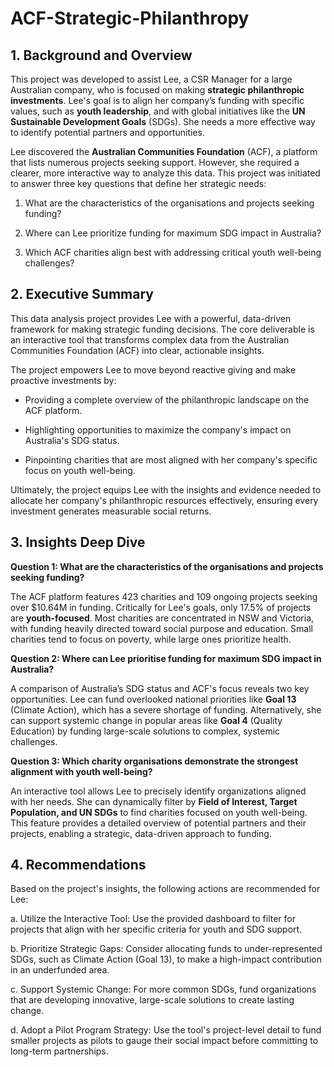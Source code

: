 # ACF-Strategic-Philanthropy

## 1. Background and Overview
This project was developed to assist Lee, a CSR Manager for a large Australian company, who is focused on making **strategic philanthropic investments**. Lee's goal is to align her company’s funding with specific values, such as **youth leadership**, and with global initiatives like the **UN Sustainable Development Goals** (SDGs). She needs a more effective way to identify potential partners and opportunities.

Lee discovered the **Australian Communities Foundation** (ACF), a platform that lists numerous projects seeking support. However, she required a clearer, more interactive way to analyze this data. This project was initiated to answer three key questions that define her strategic needs:

1. What are the characteristics of the organisations and projects seeking funding?

2. Where can Lee prioritize funding for maximum SDG impact in Australia?

3. Which ACF charities align best with addressing critical youth well-being challenges?

## 2. Executive Summary
This data analysis project provides Lee with a powerful, data-driven framework for making strategic funding decisions. The core deliverable is an interactive tool that transforms complex data from the Australian Communities Foundation (ACF) into clear, actionable insights.

The project empowers Lee to move beyond reactive giving and make proactive investments by:

- Providing a complete overview of the philanthropic landscape on the ACF platform.

- Highlighting opportunities to maximize the company's impact on Australia's SDG status.

- Pinpointing charities that are most aligned with her company's specific focus on youth well-being.

Ultimately, the project equips Lee with the insights and evidence needed to allocate her company's philanthropic resources effectively, ensuring every investment generates measurable social returns.

## 3. Insights Deep Dive
**Question 1: What are the characteristics of the organisations and projects seeking funding?**

The ACF platform features 423 charities and 109 ongoing projects seeking over $10.64M in funding. Critically for Lee's goals, only 17.5% of projects are **youth-focused**. Most charities are concentrated in NSW and Victoria, with funding heavily directed toward social purpose and education. Small charities tend to focus on poverty, while large ones prioritize health.

**Question 2: Where can Lee prioritise funding for maximum SDG impact in Australia?**

A comparison of Australia’s SDG status and ACF's focus reveals two key opportunities. Lee can fund overlooked national priorities like **Goal 13** (Climate Action), which has a severe shortage of funding. Alternatively, she can support systemic change in popular areas like **Goal 4** (Quality Education) by funding large-scale solutions to complex, systemic challenges.

**Question 3: Which charity organisations demonstrate the strongest alignment with youth well-being?**

An interactive tool allows Lee to precisely identify organizations aligned with her needs. She can dynamically filter by **Field of Interest, Target Population, and UN SDGs** to find charities focused on youth well-being. This feature provides a detailed overview of potential partners and their projects, enabling a strategic, data-driven approach to funding.

## 4. Recommendations
Based on the project's insights, the following actions are recommended for Lee:

a. Utilize the Interactive Tool: Use the provided dashboard to filter for projects that align with her specific criteria for youth and SDG support.

b. Prioritize Strategic Gaps: Consider allocating funds to under-represented SDGs, such as Climate Action (Goal 13), to make a high-impact contribution in an underfunded area.

c. Support Systemic Change: For more common SDGs, fund organizations that are developing innovative, large-scale solutions to create lasting change.

d. Adopt a Pilot Program Strategy: Use the tool's project-level detail to fund smaller projects as pilots to gauge their social impact before committing to long-term partnerships.
